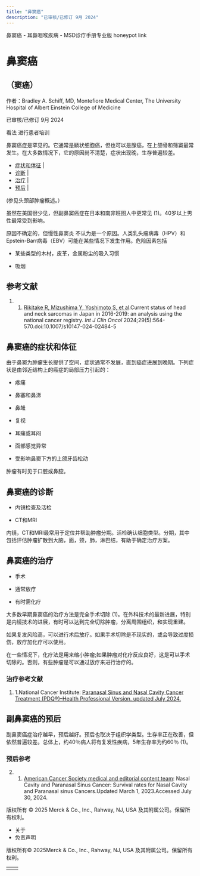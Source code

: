 ```yaml
---
title: "鼻窦癌"
description: "已审核/已修订 9月 2024"
---
```


﻿鼻窦癌 \- 耳鼻咽喉疾病 \- MSD诊疗手册专业版 honeypot link

# 鼻窦癌

## （窦癌）

作者：Bradley A. Schiff, MD, Montefiore Medical Center, The University Hospital of Albert Einstein College of
Medicine

已审核/已修订 9月 2024

看法 进行患者培训

鼻窦癌症是罕见的。它通常是鳞状细胞癌，但也可以是腺癌，在上颌骨和筛窦最常发生。在大多数情况下，它的原因尚不清楚，症状出现晚，生存普遍较差。

- [症状和体征](#症状和体征_v26250983_zh) \|
- [诊断](#诊断_v26250986_zh) \|
- [治疗](#治疗_v26250997_zh) \|
- [预后](#预后_v26250994_zh) \|

(参见头颈部肿瘤概述。）

虽然在美国很少见，但副鼻窦癌症在日本和南非班图人中更常见 (1)。40岁以上男性最常受到影响。

原因不确定的，但慢性鼻窦炎 不认为是一个原因。人类乳头瘤病毒（HPV）和Epstein-Barr病毒（EBV）可能在某些情况下发生作用。危险因素包括

- 某些类型的木材，皮革，金属粉尘的吸入习惯

- 吸烟


## 参考文献

1. 1. [Rikitake R, Mizushima Y, Yoshimoto S, et al](https://pubmed.ncbi.nlm.nih.gov/38411881/).Current status of head and neck sarcomas in Japan in 2016-2019: an analysis using the national cancer registry. _Int J Clin Oncol_ 2024;29(5):564-570.doi:10.1007/s10147-024-02484-5


## 鼻窦癌的症状和体征

由于鼻窦为肿瘤生长提供了空间，症状通常不发展，直到癌症进展到晚期。下列症状是由邻近结构上的癌症的局部压力引起的：

- 疼痛

- 鼻塞和鼻涕

- 鼻衄

- 复视

- 耳痛或耳闷

- 面部感觉异常

- 受影响鼻窦下方的上颌牙齿松动


肿瘤有时见于口腔或鼻腔。

## 鼻窦癌的诊断

- 内镜检查及活检

- CT和MRI


内镜，CT和MRI最常用于定位并帮助肿瘤分期。活检确认细胞类型。分期，其中包括评估肿瘤扩散到大脑，面，颈，肺，淋巴结，有助于确定治疗方案。

## 鼻窦癌的治疗

- 手术

- 通常放疗

- 有时需化疗


大多数早期鼻窦癌的治疗方法是完全手术切除 (1)。在外科技术的最新进展，特别是内镜技术的进展，有时可以达到完全切除肿瘤，分离周围组织，和实现重建。

如果复发风险高，可以进行术后放疗。如果手术切除是不现实的，或会导致过度损伤，放疗加化疗可以使用。

在一些情况下，化疗法是用来缩小肿瘤;如果肿瘤对化疗反应良好，这是可以手术切除的。否则，有些肿瘤是可以通过放疗来进行治疗的。

### 治疗参考文献

1. 1.National Cancer Institute: [Paranasal Sinus and Nasal Cavity Cancer Treatment (PDQ®)–Health Professional Version. updated July 2024.](http://www.cancer.gov/types/head-and-neck/hp/adult/paranasal-sinus-treatment-pdq)


## 副鼻窦癌的预后

副鼻窦癌症治疗越早，预后越好。预后也取决于组织学类型。生存率正在改善，但依然普遍较差。总体上，约40％病人将有复发性疾病，5年生存率为约60％ (1)。

### 预后参考

2. 1. [American Cancer Society medical and editorial content team](https://www.cancer.org/cancer/types/nasal-cavity-and-paranasal-sinus-cancer/detection-diagnosis-staging/survival-rates.html): Nasal Cavity and Paranasal Sinus Cancer: Survival rates for Nasal Cavity and Paranasal sinus Cancers.Updated March 1, 2023.Accessed July 30, 2024.




版权所有 © 2025
Merck & Co., Inc., Rahway, NJ, USA 及其附属公司。保留所有权利。

- 关于
- 免责声明

版权所有© 2025Merck & Co., Inc., Rahway, NJ, USA 及其附属公司。保留所有权利。

|     |     |
| --- | --- |
|  |  |